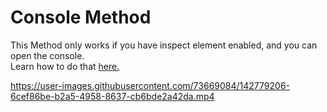 # Console Method 

This Method only works if you have inspect element enabled, and you can open the console.  
Learn how to do that [here.](https://blog.hubspot.com/website/how-to-inspect)  

https://user-images.githubusercontent.com/73669084/142779206-6cef86be-b2a5-4958-8637-cb6bde2a42da.mp4
